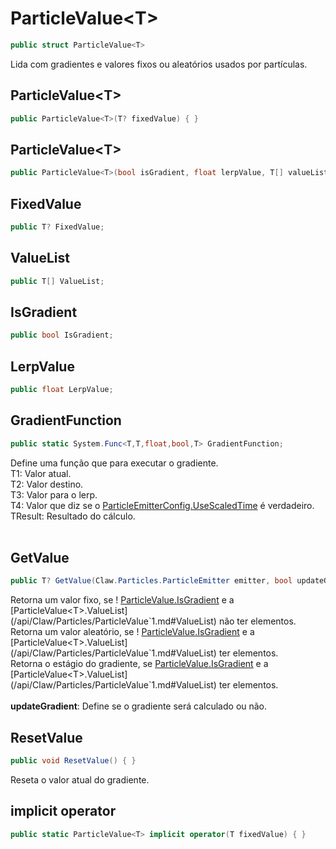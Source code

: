 # ParticleValue\<T>
```csharp
public struct ParticleValue<T>
```
Lida com gradientes e valores fixos ou aleatórios usados por partículas.<br />
## ParticleValue\<T>
```csharp
public ParticleValue<T>(T? fixedValue) { }
```
## ParticleValue\<T>
```csharp
public ParticleValue<T>(bool isGradient, float lerpValue, T[] valueList) { }
```
## FixedValue
```csharp
public T? FixedValue;
```
## ValueList
```csharp
public T[] ValueList;
```
## IsGradient
```csharp
public bool IsGradient;
```
## LerpValue
```csharp
public float LerpValue;
```
## GradientFunction
```csharp
public static System.Func<T,T,float,bool,T> GradientFunction;
```
Define uma função que para executar o gradiente.<br />
T1: Valor atual.<br />
T2: Valor destino.<br />
T3: Valor para o lerp.<br />
T4: Valor que diz se o [ParticleEmitterConfig.UseScaledTime](/api/Claw/Particles/ParticleEmitterConfig.md#UseScaledTime) é verdadeiro.<br />
TResult: Resultado do cálculo.<br />
<br />
## GetValue
```csharp
public T? GetValue(Claw.Particles.ParticleEmitter emitter, bool updateGradient) { }
```
Retorna um valor fixo, se ! [ParticleValue<T>.IsGradient](/api/Claw/Particles/ParticleValue`1.md#IsGradient) e a [ParticleValue<T>.ValueList](/api/Claw/Particles/ParticleValue`1.md#ValueList) não ter elementos.<br />
Retorna um valor aleatório, se ! [ParticleValue<T>.IsGradient](/api/Claw/Particles/ParticleValue`1.md#IsGradient) e a [ParticleValue<T>.ValueList](/api/Claw/Particles/ParticleValue`1.md#ValueList) ter elementos.<br />
Retorna o estágio do gradiente, se [ParticleValue<T>.IsGradient](/api/Claw/Particles/ParticleValue`1.md#IsGradient) e a [ParticleValue<T>.ValueList](/api/Claw/Particles/ParticleValue`1.md#ValueList) ter elementos.<br />
<br />
**updateGradient**: Define se o gradiente será calculado ou não.<br />
## ResetValue
```csharp
public void ResetValue() { }
```
Reseta o valor atual do gradiente.<br />
## implicit operator
```csharp
public static ParticleValue<T> implicit operator(T fixedValue) { }
```
